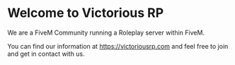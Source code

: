 # Welcome to Victorious RP
We are a FiveM Community running a Roleplay server within FiveM.

You can find our information at https://victoriousrp.com and feel free to join and get in contact with us. 
